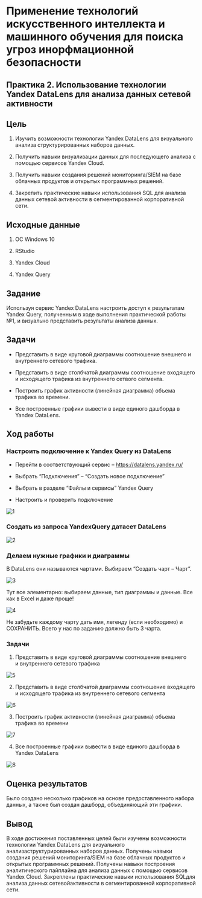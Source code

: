 # Применение технологий искусственного интеллекта и машинного обучения для поиска угроз инорфмационной безопасности

## Практика 2. Использование технологии Yandex DataLens для анализа данных сетевой активности

## Цель

1.  Изучить возможности технологии Yandex DataLens для визуального
    анализа структурированных наборов данных.

2.  Получить навыки визуализации данных для последующего анализа с
    помощью сервисов Yandex Cloud.

3.  Получить навыки создания решений мониторинга/SIEM на базе облачных
    продуктов и открытых программных решений.

4.  Закрепить практические навыки использования SQL для анализа данных
    сетевой активности в сегментированной корпоративной сети.

## Исходные данные

1.  ОС Windows 10

2.  RStudio

3.  Yandex Cloud

4.  Yandex Query

## Задание

Используя сервис Yandex DataLens настроить доступ к результатам Yandex
Query, полученным в ходе выполнения практической работы №1, и визуально
представить результаты анализа данных.

## Задачи

-   Представить в виде круговой диаграммы соотношение внешнего и
    внутреннего сетевого трафика.

-   Представить в виде столбчатой диаграммы соотношение входящего и
    исходящего трафика из внутреннего сетвого сегмента.

-   Построить график активности (линейная диаграмма) объема трафика во
    времени.

-   Все построенные графики вывести в виде единого дашборда в Yandex
    DataLens.

## Ход работы

### Настроить подключение к Yandex Query из DataLens

-   Перейти в соответствующий сервис – https://datalens.yandex.ru/

-   Выбрать “Подключения” – “Создать новое подключение”

-   Выбрать в разделе “Файлы и сервисы” Yandex Query

-   Настроить и проверить подключение

![1](https://github.com/EkaterinaBriskova/Yandex_Query1/assets/90749103/52ce28bf-57b9-4be3-9ad4-9ce0da443ae8)

### Создать из запроса YandexQuery датасет DataLens

![2](https://github.com/EkaterinaBriskova/Yandex_Query1/assets/90749103/33b9316d-bf48-4ab3-91ec-b942e2c08980)

### Делаем нужные графики и диаграммы

В DataLens они называются чартами.
Выбираем “Создать чарт – Чарт”.

![3](https://github.com/EkaterinaBriskova/Yandex_Query1/assets/90749103/001def22-1761-4a7f-a5ca-271210a40ee6)

Тут все элементарно: выбираем данные, тип диаграммы и данные.
Все как в Excel и даже проще!

![4](https://github.com/EkaterinaBriskova/Yandex_Query1/assets/90749103/79e362de-1706-4655-985f-4ac1ffdfb4a1)

Не забудьте каждому чарту дать имя, легенду (если необходимо)
и СОХРАНИТЬ. Всего у нас по заданию должно быть 3 чарта.

### Задачи

1.  Представить в виде круговой диаграммы соотношение внешнего  
    и внутреннего сетевого трафика

![5](https://github.com/EkaterinaBriskova/Yandex_Query1/assets/90749103/05973f61-c8f8-49ed-8376-74fc413f9d6d)

2.  Представить в виде столбчатой диаграммы соотношение входящего
    и исходящего трафика из внутреннего сетeвого сегмента

![6](https://github.com/EkaterinaBriskova/Yandex_Query1/assets/90749103/5e69a419-9140-40a1-ab8f-2326534493da)

3.  Построить график активности (линейная диаграмма) объема
    трафика во времени

![7](https://github.com/EkaterinaBriskova/Yandex_Query1/assets/90749103/710c0aa7-9eaf-4cb4-bd7d-7cc7fc684bdd)

4.  Все построенные графики вывести в виде единого дашборда в
    Yandex DataLens

![8](https://github.com/EkaterinaBriskova/Yandex_Query1/assets/90749103/3da35796-c1e3-419c-b5a8-a9ed1b2cdfa4)

## Оценка результатов

Было создано несколько графиков на основе предоставленного набора
данных, а также был создан дашборд, объединяющий эти графики.

## Вывод

В ходе достижения поставленных целей были изучены возможности
технологии Yandex DataLens для визуального анализаструктурированных
наборов данных. Получены навыки создания решений мониторинга/SIEM на
базе облачных продуктов и открытых программных решений. Получены навыки
построения аналитического пайплайна для анализа данных с помощью
сервисов Yandex Cloud. Закреплены практические навыки использования
SQLдля анализа данных сетевойактивности в сегментированной
корпоративной сети.
